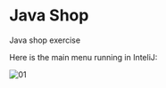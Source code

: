 # Java Shop

Java shop exercise

Here is the main menu running in InteliJ:

![01](https://github.com/Clau-dia-T/java-shop/assets/145710104/9e94d7f3-ef3c-4f14-ac4c-b97658287a9f)
